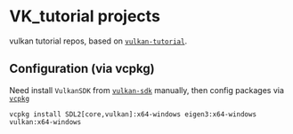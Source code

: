 # VK_tutorial projects
vulkan tutorial repos, based on [`vulkan-tutorial`](https://vulkan-tutorial.com/). 
## Configuration (via vcpkg)
Need install `VulkanSDK` from [`vulkan-sdk`](https://www.lunarg.com/vulkan-sdk/) manually, then config packages via [`vcpkg`](https://github.com/microsoft/vcpkg)
```
vcpkg install SDL2[core,vulkan]:x64-windows eigen3:x64-windows vulkan:x64-windows
```